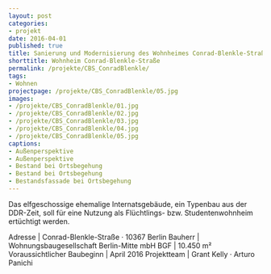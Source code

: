 ```yaml
---
layout: post
categories:
- projekt
date: 2016-04-01
published: true
title: Sanierung und Modernisierung des Wohnheimes Conrad-Blenkle-Straße
shorttitle: Wohnheim Conrad-Blenkle-Straße
permalink: /projekte/CBS_ConradBlenkle/
tags: 
- Wohnen
projectpage: /projekte/CBS_ConradBlenkle/05.jpg
images:
- /projekte/CBS_ConradBlenkle/01.jpg
- /projekte/CBS_ConradBlenkle/02.jpg
- /projekte/CBS_ConradBlenkle/03.jpg
- /projekte/CBS_ConradBlenkle/04.jpg
- /projekte/CBS_ConradBlenkle/05.jpg
captions:
- Außenperspektive
- Außenperspektive
- Bestand bei Ortsbegehung
- Bestand bei Ortsbegehung
- Bestandsfassade bei Ortsbegehung
---
```

Das elfgeschossige ehemalige Internatsgebäude, ein Typenbau aus der DDR-Zeit, soll für eine Nutzung als Flüchtlings- bzw. Studentenwohnheim ertüchtigt werden.

Adresse						|	Conrad-Blenkle-Straße · 10367 Berlin
Bauherr						|	Wohnungsbaugesellschaft Berlin-Mitte mbH
BGF							|	10.450 m²
Voraussichtlicher Baubeginn	|	April 2016
Projektteam					|	Grant Kelly · Arturo Panichi